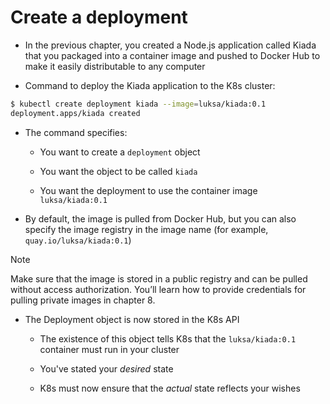 # Create a deployment

* In the previous chapter, you created a Node.js application called Kiada that you packaged into a container image and pushed to Docker Hub to make it easily distributable to any computer

* Command to deploy the Kiada application to the K8s cluster:

```zsh
$ kubectl create deployment kiada --image=luksa/kiada:0.1
deployment.apps/kiada created
```

* The command specifies:

    * You want to create a `deployment` object

    * You want the object to be called `kiada`

    * You want the deployment to use the container image `luksa/kiada:0.1`

* By default, the image is pulled from Docker Hub, but you can also specify the image registry in the image name (for example, `quay.io/luksa/kiada:0.1`)

> [!NOTE]
>
> Make sure that the image is stored in a public registry and can be pulled without access authorization. You’ll learn how to provide credentials for pulling private images in chapter 8.

* The Deployment object is now stored in the K8s API

    * The existence of this object tells K8s that the `luksa/kiada:0.1` container must run in your cluster

    * You've stated your _desired_ state

    * K8s must now ensure that the _actual_ state reflects your wishes
